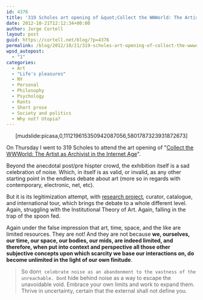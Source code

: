 ```yaml
---
id: 4376
title: '319 Scholes art opening of &quot;Collect the WWWorld: The Artist as Archivist in the Internet Age&quot;'
date: 2012-10-21T12:12:34+00:00
author: Jorge Cortell
layout: post
guid: https://cortell.net/blog/?p=4376
permalink: /blog/2012/10/21/319-scholes-art-opening-of-collect-the-wwworld-the-artist-as-archivist-in-the-internet-age/
wpsd_autopost:
  - "1"
categories:
  - Art
  - "Life's pleasures"
  - NY
  - Personal
  - Philosophy
  - Psychology
  - Rants
  - Short prose
  - Society and politics
  - Why not? Utopia?
---
```

<p style="text-align: center">
  [mudslide:picasa,0,111219615350942087056,5801787323931872673]
</p>

On Thursday I went to 319 Scholes to attend the art opening of "<a title="https://319scholes.org/exhibition/collect-the-wwworld-the-artist-as-archivist-in-the-internet-age/" href="https://319scholes.org/exhibition/collect-the-wwworld-the-artist-as-archivist-in-the-internet-age/" target="_blank">Collect the WWWorld: The Artist as Archivist in the Internet Age</a>".

Beyond the anecdotal post/pre hispter crowd, the exhibition itself is a sad celebration of noise. Which, in itself is as valid, or invalid, as any other starting point in the endless debate about art (more so in regards with contemporary, electronic, net, etc).

But it is its legitimization attempt, with <a title="https://collectheworld.linkartcenter.eu/" href="https://collectheworld.linkartcenter.eu/" target="_blank">research project</a>, curator, catalogue, and international tour, which brings the debate to a whole different level. Again, struggling with the Institutional Theory of Art. Again, falling in the trap of the spoon fed.

Again under the false impression that art, time, space, and the like are limited resources. They are not! And they are not because **we, ourselves, our time, our space, our bodies, our mids, are indeed limited, and therefore, when put into context and perspective all those other subjective concepts upon which scarcity we base our interactions on, do become unlimited in the light of our own finitude**.

> So don`t celebrate noise as an abandonment to the vastness of the unreachable. Don`t hide behind noise as a way to escape the unavoidable void. Embrace your own limits and work to expand them. Thrive in uncertainty, certain that the external shall not define you.